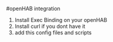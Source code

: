 #openHAB integration
1. Install Exec Binding on your openHAB
2. Install curl if you dont have it
3. add this config files and scripts 
